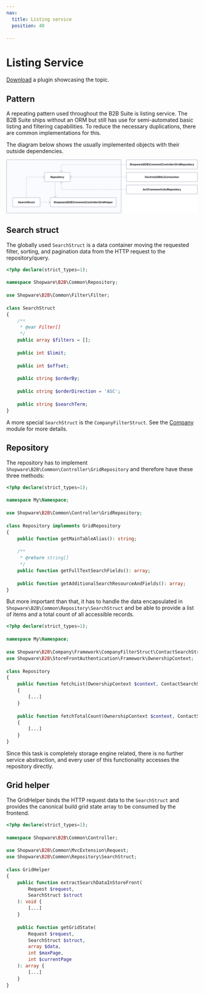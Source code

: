 ```yaml
---
nav:
  title: Listing service
  position: 40

---
```


# Listing Service

[Download](../example-plugins/B2bAcl.zip) a plugin showcasing the topic.

## Pattern

A repeating pattern used throughout the B2B Suite is listing service.
The B2B Suite ships without an ORM but still has use for semi-automated basic listing and filtering capabilities.
To reduce the necessary duplications, there are common implementations for this.

The diagram below shows the usually implemented objects with their outside dependencies.

![image](../../../../../assets/b2bSuite-core-listingService.svg)

## Search struct

The globally used `SearchStruct` is a data container moving the requested filter, sorting, and pagination data from the HTTP request to the repository/query.

```php
<?php declare(strict_types=1);

namespace Shopware\B2B\Common\Repository;

use Shopware\B2B\Common\Filter\Filter;

class SearchStruct
{
    /**
     * @var Filter[]
     */
    public array $filters = [];

    public int $limit;

    public int $offset;

    public string $orderBy;

    public string $orderDirection = 'ASC';

    public string $searchTerm;
}
```

A more special `SearchStruct` is the `CompanyFilterStruct`. See the [Company](../../../../../../docs/products/extensions/b2b-suite/guides/storefront/company) module for more details.

## Repository

The repository has to implement `Shopware\B2B\Common\Controller\GridRepository` and therefore have these three methods:

```php
<?php declare(strict_types=1);

namespace My\Namespace;

use Shopware\B2B\Common\Controller\GridRepository;

class Repository implements GridRepository
{
    public function getMainTableAlias(): string;

    /**
     * @return string[]
     */
    public function getFullTextSearchFields(): array;

    public function getAdditionalSearchResourceAndFields(): array;
}
```

But more important than that, it has to handle the data encapsulated in `Shopware\B2B\Common\Repository\SearchStruct` and be able to provide a list of items and a total count of all accessible records.

```php
<?php declare(strict_types=1);

namespace My\Namespace;

use Shopware\B2B\Company\Framework\CompanyFilterStruct\ContactSearchStruct;
use Shopware\B2B\StoreFrontAuthentication\Framework\OwnershipContext;

class Repository
{
    public function fetchList(OwnershipContext $context, ContactSearchStruct $searchStruct): array
    {
        [...]
    }

    public function fetchTotalCount(OwnershipContext $context, ContactSearchStruct $contactSearchStruct): int
    {
        [...]
    }
}
```

Since this task is completely storage engine related, there is no further service abstraction, and every user of this functionality accesses the repository directly.

## Grid helper

The GridHelper binds the HTTP request data to the `SearchStruct` and provides the canonical build grid state array to be consumed by the frontend.

```php
<?php declare(strict_types=1);

namespace Shopware\B2B\Common\Controller;

use Shopware\B2B\Common\MvcExtension\Request;
use Shopware\B2B\Common\Repository\SearchStruct;

class GridHelper
{
    public function extractSearchDataInStoreFront(
        Request $request, 
        SearchStruct $struct
    ): void {
        [...]
    }

    public function getGridState(
        Request $request,
        SearchStruct $struct,
        array $data,
        int $maxPage,
        int $currentPage
    ): array {
        [...]
    }
}
```
